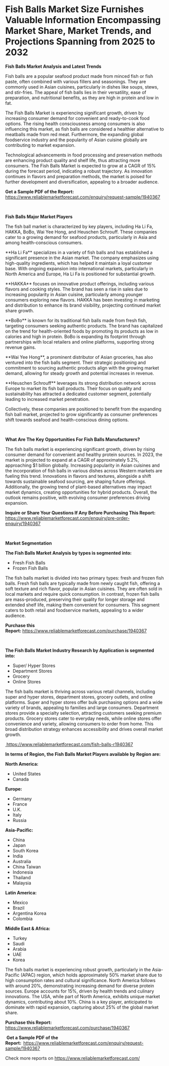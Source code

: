 <p><h1>Fish Balls Market Size Furnishes Valuable Information Encompassing Market Share, Market Trends, and Projections Spanning from 2025 to 2032</h1></p><p><strong>Fish Balls Market Analysis and Latest Trends</strong></p>
<p><p>Fish balls are a popular seafood product made from minced fish or fish paste, often combined with various fillers and seasonings. They are commonly used in Asian cuisines, particularly in dishes like soups, stews, and stir-fries. The appeal of fish balls lies in their versatility, ease of preparation, and nutritional benefits, as they are high in protein and low in fat.</p><p>The Fish Balls Market is experiencing significant growth, driven by increasing consumer demand for convenient and ready-to-cook food options. The rising health consciousness among consumers is also influencing this market, as fish balls are considered a healthier alternative to meatballs made from red meat. Furthermore, the expanding global foodservice industry and the popularity of Asian cuisine globally are contributing to market expansion.</p><p>Technological advancements in food processing and preservation methods are enhancing product quality and shelf life, thus attracting more consumers. The Fish Balls Market is expected to grow at a CAGR of 15% during the forecast period, indicating a robust trajectory. As innovation continues in flavors and preparation methods, the market is poised for further development and diversification, appealing to a broader audience.</p></p>
<p><strong>Get a Sample PDF of the Report:&nbsp;</strong> <a href="https://www.reliablemarketforecast.com/enquiry/request-sample/1940367?utm_campaign=2272&utm_medium=2&utm_source=Github&utm_content=ia&utm_term=14022025&utm_id=fish-balls">https://www.reliablemarketforecast.com/enquiry/request-sample/1940367</a></p>
<p>&nbsp;</p>
<p><strong>Fish Balls Major Market Players</strong></p>
<p><p>The fish ball market is characterized by key players, including Ha Li Fa, HAKKA, BoBo, Wai Yee Hong, and Heuschen Schrouff. These companies cater to a growing demand for seafood products, particularly in Asia and among health-conscious consumers.</p><p>**Ha Li Fa** specializes in a variety of fish balls and has established a significant presence in the Asian market. The company emphasizes using high-quality ingredients, which has helped it maintain a loyal customer base. With ongoing expansion into international markets, particularly in North America and Europe, Ha Li Fa is positioned for substantial growth.</p><p>**HAKKA** focuses on innovative product offerings, including various flavors and cooking styles. The brand has seen a rise in sales due to increasing popularity in Asian cuisine, particularly among younger consumers exploring new flavors. HAKKA has been investing in marketing and distribution to enhance its brand visibility, projecting continued market share growth.</p><p>**BoBo** is known for its traditional fish balls made from fresh fish, targeting consumers seeking authentic products. The brand has capitalized on the trend for health-oriented foods by promoting its products as low in calories and high in protein. BoBo is expanding its footprint through partnerships with local retailers and online platforms, supporting strong revenue gains.</p><p>**Wai Yee Hong**, a prominent distributor of Asian groceries, has also ventured into the fish balls segment. Their strategic positioning and commitment to sourcing authentic products align with the growing market demand, allowing for steady growth and potential increases in revenue.</p><p>**Heuschen Schrouff** leverages its strong distribution network across Europe to market its fish ball products. Their focus on quality and sustainability has attracted a dedicated customer segment, potentially leading to increased market penetration.</p><p>Collectively, these companies are positioned to benefit from the expanding fish ball market, projected to grow significantly as consumer preferences shift towards seafood and health-conscious dining options.</p></p>
<p>&nbsp;</p>
<p><strong>What Are The Key Opportunities For Fish Balls Manufacturers?</strong></p>
<p><p>The fish balls market is experiencing significant growth, driven by rising consumer demand for convenient and healthy protein sources. In 2023, the market is projected to expand at a CAGR of approximately 5.2%, approaching $1 billion globally. Increasing popularity in Asian cuisines and the incorporation of fish balls in various dishes across Western markets are fueling this trend. Innovations in flavors and textures, alongside a shift towards sustainable seafood sourcing, are shaping future offerings. Additionally, the growing trend of plant-based alternatives may impact market dynamics, creating opportunities for hybrid products. Overall, the outlook remains positive, with evolving consumer preferences driving expansion.</p></p>
<p><strong>Inquire or Share Your Questions If Any Before Purchasing This Report:</strong> <a href="https://www.reliablemarketforecast.com/enquiry/pre-order-enquiry/1940367?utm_campaign=2272&utm_medium=2&utm_source=Github&utm_content=ia&utm_term=14022025&utm_id=fish-balls">https://www.reliablemarketforecast.com/enquiry/pre-order-enquiry/1940367</a></p>
<p>&nbsp;</p>
<p><strong>Market Segmentation</strong></p>
<p><strong>The Fish Balls Market Analysis by types is segmented into:</strong></p>
<p><ul><li>Fresh Fish Balls</li><li>Frozen Fish Balls</li></ul></p>
<p><p>The fish balls market is divided into two primary types: fresh and frozen fish balls. Fresh fish balls are typically made from newly caught fish, offering a soft texture and rich flavor, popular in Asian cuisines. They are often sold in local markets and require quick consumption. In contrast, frozen fish balls are mass-produced, preserving their quality for longer storage and extended shelf life, making them convenient for consumers. This segment caters to both retail and foodservice markets, appealing to a wider audience.</p></p>
<p><strong>Purchase this Report:&nbsp;</strong><a href="https://www.reliablemarketforecast.com/purchase/1940367?utm_campaign=2272&utm_medium=2&utm_source=Github&utm_content=ia&utm_term=14022025&utm_id=fish-balls">https://www.reliablemarketforecast.com/purchase/1940367</a></p>
<p>&nbsp;</p>
<p><strong>The Fish Balls Market Industry Research by Application is segmented into:</strong></p>
<p><ul><li>Super/ Hyper Stores</li><li>Department Stores</li><li>Grocery</li><li>Online Stores</li></ul></p>
<p><p>The fish balls market is thriving across various retail channels, including super and hyper stores, department stores, grocery outlets, and online platforms. Super and hyper stores offer bulk purchasing options and a wide variety of brands, appealing to families and large consumers. Department stores provide a specialty selection, attracting customers seeking premium products. Grocery stores cater to everyday needs, while online stores offer convenience and variety, allowing consumers to order from home. This broad distribution strategy enhances accessibility and drives overall market growth.</p></p>
<p><a href="https://www.reliablemarketforecast.com/fish-balls-r1940367?utm_campaign=2272&utm_medium=2&utm_source=Github&utm_content=ia&utm_term=14022025&utm_id=fish-balls">&nbsp;https://www.reliablemarketforecast.com/fish-balls-r1940367</a></p>
<p><strong>In terms of Region, the Fish Balls Market Players available by Region are:</strong></p>
<p>
    <p> <strong> North America: </strong>
        <ul>
            <li>United States</li>
            <li>Canada</li>
        </ul>
        </p> 
    <p> <strong> Europe: </strong>
        <ul>
            <li>Germany</li>
            <li>France</li>
            <li>U.K.</li>
            <li>Italy</li>
            <li>Russia</li>
        </ul>
        </p> 
    <p> <strong> Asia-Pacific: </strong>
        <ul>
            <li>China</li>
            <li>Japan</li>
            <li>South Korea</li>
            <li>India</li>
            <li>Australia</li>
            <li>China Taiwan</li>
            <li>Indonesia</li>
            <li>Thailand</li>
            <li>Malaysia</li>
        </ul>
        </p> 
    <p> <strong> Latin America: </strong>
        <ul>
            <li>Mexico</li>
            <li>Brazil</li>
            <li>Argentina Korea</li>
            <li>Colombia</li>
        </ul>
        </p> 
    <p> <strong> Middle East & Africa: </strong>
        <ul>
            <li>Turkey</li>
            <li>Saudi</li>
            <li>Arabia</li>
            <li>UAE</li>
            <li>Korea</li>
        </ul>
    </p>
    </p>
<p><p>The fish balls market is experiencing robust growth, particularly in the Asia-Pacific (APAC) region, which holds approximately 50% market share due to high consumption rates and cultural significance. North America follows with around 20%, demonstrating increasing demand for diverse protein sources. Europe accounts for 15%, driven by health trends and culinary innovations. The USA, while part of North America, exhibits unique market dynamics, contributing about 10%. China is a key player, anticipated to dominate with rapid expansion, capturing about 25% of the global market share.</p></p>
<p><strong>Purchase this Report: </strong><a href="https://www.reliablemarketforecast.com/purchase/1940367?utm_campaign=2272&utm_medium=2&utm_source=Github&utm_content=ia&utm_term=14022025&utm_id=fish-balls">https://www.reliablemarketforecast.com/purchase/1940367</a></p>
<p>&nbsp;<strong>Get a Sample PDF of the Report:&nbsp;&nbsp;</strong><a href="https://www.reliablemarketforecast.com/enquiry/request-sample/1940367?utm_campaign=2272&utm_medium=2&utm_source=Github&utm_content=ia&utm_term=14022025&utm_id=fish-balls">https://www.reliablemarketforecast.com/enquiry/request-sample/1940367</a></p>
<p><strong></strong></p>
<p>Check more reports on <a href="https://www.reliablemarketforecast.com/?utm_campaign=2272&utm_medium=2&utm_source=Github&utm_content=ia&utm_term=14022025&utm_id=fish-balls">https://www.reliablemarketforecast.com/</a></p>